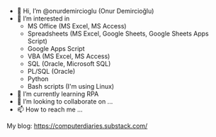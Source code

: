 - 👋 Hi, I’m @onurdemircioglu (Onur Demircioğlu)
- 👀 I’m interested in
  * MS Office (MS Excel, MS Access)
  * Spreadsheets (MS Excel, Google Sheets, Google Sheets Apps Script)
  * Google Apps Script
  * VBA (MS Excel, MS Access)
  * SQL (Oracle, Microsoft SQL)
  * PL/SQL (Oracle)
  * Python
  * Bash scripts (I'm using Linux)
- 🌱 I’m currently learning RPA
- 💞️ I’m looking to collaborate on ...
- 📫 How to reach me ...

My blog: https://computerdiaries.substack.com/
<!---
onurdemircioglu/onurdemircioglu is a ✨ special ✨ repository because its `README.md` (this file) appears on your GitHub profile.
You can click the Preview link to take a look at your changes.
--->
